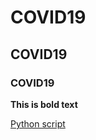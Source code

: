 # COVID19
## COVID19
### COVID19

**This is bold text**

[Python script]([https://pages.github.com/](https://colab.research.google.com/drive/1nddka-PKha7y1T9zZ99O858QtpI7sc0C?usp=sharing)https://colab.research.google.com/drive/1nddka-PKha7y1T9zZ99O858QtpI7sc0C?usp=sharing)
